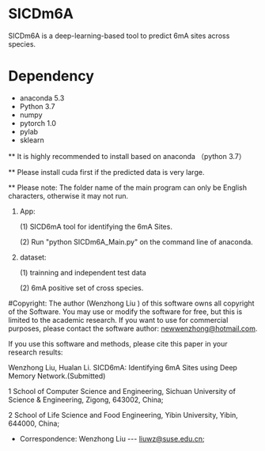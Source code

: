 

 

# SICDm6A

SICDm6A is a deep-learning-based tool to predict 6mA sites across species. 

# Dependency
- anaconda 5.3 
- Python 3.7
- numpy
- pytorch 1.0 
- pylab
- sklearn

** It is highly recommended to install based on anaconda （python 3.7）

** Please install cuda first if the predicted data is very large.

** Please note: The folder name of the main program can only be English characters, otherwise it may not run.
 

1. App:

   (1) SICD6mA tool for identifying the 6mA Sites.
   
   (2) Run "python SICDm6A_Main.py" on the command line of anaconda.  
   
2. dataset:

   (1) trainning and independent test data 
   
   (2) 6mA positive set of cross species.

#Copyright:
    The author (Wenzhong Liu ) of this software owns all copyright of the Software. You may use or modify the software for free, but this is limited to the academic research. If you want to use for commercial purposes, please contact the software author: newwenzhong@hotmail.com.
    
   If you use this software and methods, please cite this paper in your research results:

   Wenzhong Liu, Hualan Li. SICD6mA: Identifying 6mA Sites using Deep Memory Network.(Submitted)
   
   1 School of Computer Science and Engineering, Sichuan University of Science & Engineering, Zigong, 643002, China; 
   
   2 School of Life Science and Food Engineering, Yibin University, Yibin, 644000, China; 
   * Correspondence:  Wenzhong Liu --- liuwz@suse.edu.cn;
